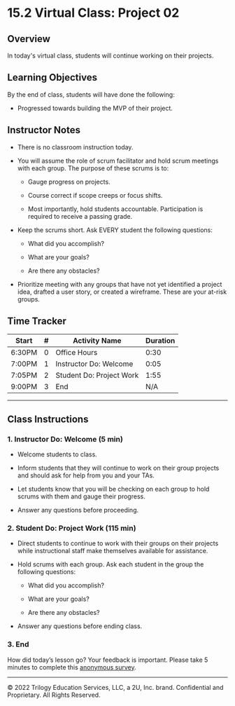 # 15.2 Virtual Class: Project 02

## Overview

In today's virtual class, students will continue working on their projects.

## Learning Objectives

By the end of class, students will have done the following:

* Progressed towards building the MVP of their project.

## Instructor Notes

* There is no classroom instruction today.

* You will assume the role of scrum facilitator and hold scrum meetings with each group. The purpose of these scrums is to:

  * Gauge progress on projects.

  * Course correct if scope creeps or focus shifts.

  * Most importantly, hold students accountable. Participation is required to receive a passing grade.

* Keep the scrums short. Ask EVERY student the following questions:

  * What did you accomplish?

  * What are your goals?

  * Are there any obstacles?

* Prioritize meeting with any groups that have not yet identified a project idea, drafted a user story, or created a wireframe. These are your at-risk groups.

## Time Tracker

| Start  | #   | Activity Name                | Duration |
| ------ | --- | ---------------------------- | -------- |
| 6:30PM | 0   | Office Hours                 | 0:30     |
| 7:00PM | 1   | Instructor Do: Welcome       | 0:05     |
| 7:05PM | 2   | Student Do: Project Work     | 1:55     |
| 9:00PM | 3   | End                          | N/A      |

---

## Class Instructions

### 1. Instructor Do: Welcome (5 min)

* Welcome students to class.

* Inform students that they will continue to work on their group projects and should ask for help from you and your TAs.

* Let students know that you will be checking on each group to hold scrums with them and gauge their progress.

* Answer any questions before proceeding.

### 2. Student Do: Project Work (115 min)

* Direct students to continue to work with their groups on their projects while instructional staff make themselves available for assistance.

* Hold scrums with each group. Ask each student in the group the following questions:

  * What did you accomplish?

  * What are your goals?

  * Are there any obstacles?

* Answer any questions before ending class.

### 3. End

How did today’s lesson go? Your feedback is important. Please take 5 minutes to complete this [anonymous survey](https://forms.gle/3LozVjherGH83aG17).

---
© 2022 Trilogy Education Services, LLC, a 2U, Inc. brand. Confidential and Proprietary. All Rights Reserved.

